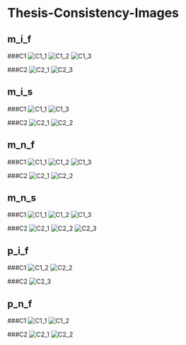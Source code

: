 # Thesis-Consistency-Images

## m_i_f
###C1
![C1_1](m_i_f/C1_1.png)
![C1_2](m_i_f/C1_2.png)
![C1_3](m_i_f/C1_3.png)

###C2
![C2_1](m_i_f/C2_1.png)
![C2_3](m_i_f/C2_3.png)

## m_i_s
###C1
![C1_1](m_i_s/C1_1.png)
![C1_3](m_i_s/C1_3.png)

###C2
![C2_1](m_i_s/C2_1.png)
![C2_2](m_i_s/C2_2.png)

## m_n_f
###C1
![C1_1](m_n_f/C1_1.png)
![C1_2](m_n_f/C1_2.png)
![C1_3](m_n_f/C1_3.png)

###C2
![C2_1](m_n_f/C2_1.png)
![C2_2](m_n_f/C2_2.png)

## m_n_s
###C1
![C1_1](m_n_s/C1_1.png)
![C1_2](m_n_s/C1_2.png)
![C1_3](m_n_s/C1_3.png)

###C2
![C2_1](m_n_s/C2_1.png)
![C2_2](m_n_s/C2_2.png)
![C2_3](m_n_s/C2_3.png)

## p_i_f
###C1
![C1_2](p_i_f/C1_2.png)
![C2_2](p_i_f/C2_2.png)

###C2
![C2_3](p_i_f/C2_3.png)

## p_n_f
###C1
![C1_1](p_n_f/C1_1.png)
![C1_2](p_n_f/C1_2.png)

###C2
![C2_1](p_n_f/C2_1.png)
![C2_2](p_n_f/C2_2.png)